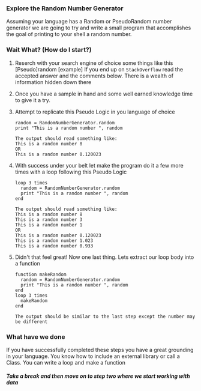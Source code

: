 ### Explore the Random Number Generator

Assuming your language has a Random or PseudoRandom number generator we are going to try and write a small program that accomplishes the goal of printing to your shell a random number.

### Wait What? (How do I start?)
1. Reserch with your search engine of choice some things like this
    <Your Language> [Pseudo]random [example]
    If you end up on `StackOverflow` read the accepted answer and the comments below. There is a wealth of information hidden down there
2. Once you have a sample in hand and some well earned knowledge time to give it a try.
3. Attempt to replicate this Pseudo Logic in you language of choice

    ```
    random = RandomNumberGenerator.random
    print "This is a random number ", random
    ```
    ```
    The output should read something like:
    This is a random number 8
    OR
    This is a random number 0.120023
    ```

4. With success under your belt let make the program do it a few more times with a loop following this Pseudo Logic
    
    ```
    loop 3 times
      random = RandomNumberGenerator.random
      print "This is a random number ", random
    end
    ```
    ```
    The output should read something like:
    This is a random number 8
    This is a random number 3
    This is a random number 1
    OR
    This is a random number 0.120023
    This is a random number 1.023
    This is a random number 0.933
    ```
    
5. Didn't that feel great! Now one last thing. Lets extract our loop body into a function
    
    ```
    function makeRandom
      random = RandomNumberGenerator.random
      print "This is a random number ", random
    end
    loop 3 times
      makeRandom
    end
    ```
    ```
    The output should be similar to the last step except the number may be different
    ```

### What have we done
If you have successfully completed these steps you have a great grounding in your language. You know how to include an external library or call a Class. You can write a loop and make a function

##### Take a break and then move on to step two where we start working with data
